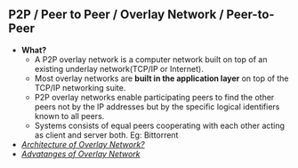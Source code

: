 ## P2P / Peer to Peer / Overlay Network / Peer-to-Peer
- **What?** 
  - A P2P overlay network is a computer network built on top of an existing underlay network(TCP/IP or Internet).
  - Most overlay networks are **built in the application layer** on top of the TCP/IP networking suite.
  - P2P overlay networks enable participating peers to find the other peers not by the IP addresses but by the specific logical identifiers known to all peers. 
  - Systems consists of equal peers cooperating with each other acting as client and server both. Eg: Bittorrent
- *[Architecture of Overlay Network?](Architecture)*
- *[Advatanges of Overlay Network](Advantages)* 
